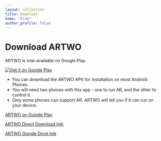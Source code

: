 ```yaml
---
layout: collection
title: Download
home: "true"
author_profile: false
---
```


# Download ARTWO

ARTWO is now available on Google Play.

<a href='https://play.google.com/store/apps/details?id=com.rishivanukuru.artwo&pcampaignid=pcampaignidMKT-Other-global-all-co-prtnr-py-PartBadge-Mar2515-1'><img alt='Get it on Google Play' src='https://play.google.com/intl/en_us/badges/static/images/badges/en_badge_web_generic.png'/></a>

- You can download the ARTWO APK for installation on most Android Phones.
- You will need two phones with this app - one to run AR, and the other to control it.
- Only some phones can support AR. ARTWO will tell you if it can run on your device.

[ARTWO on Google Play](https://play.google.com/store/apps/details?id=com.rishivanukuru.artwo)

[ARTWO Direct Download link]({{site.baseurl}}\media\artwo\ARTWO_Final.apk)

[ARTWO Google Drive link](https://drive.google.com/file/d/1789na34jkgF7cIYwpa-Yq6hIpI0izeJE/view?usp=sharing)



